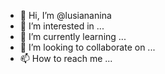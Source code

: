 - 👋 Hi, I’m @lusiananina
- 👀 I’m interested in ...
- 🌱 I’m currently learning ...
- 💞️ I’m looking to collaborate on ...
- 📫 How to reach me ...

<!---
lusiananina/lusiananina is a ✨ special ✨ repository because its `README.md` (this file) appears on your GitHub profile.
You can click the Preview link to take a look at your changes.
--->
